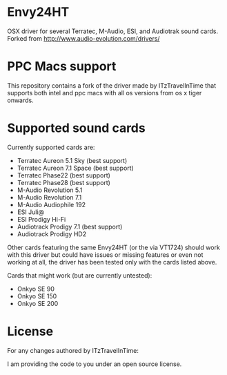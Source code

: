 Envy24HT
========

OSX driver for several Terratec, M-Audio, ESI, and Audiotrak sound cards. Forked from http://www.audio-evolution.com/drivers/


PPC Macs support
================

This repository contains a fork of the driver made by ITzTravelInTime that supports both intel and ppc macs with all os versions from os x tiger onwards.

Supported sound cards
=====================

Currently supported cards are:
- Terratec Aureon 5.1 Sky   (best support)
- Terratec Aureon 7.1 Space (best support)
- Terratec Phase22          (best support)
- Terratec Phase28          (best support)
- M-Audio Revolution 5.1
- M-Audio Revolution 7.1
- M-Audio Audiophile 192
- ESI Juli@
- ESI Prodigy Hi-Fi
- Audiotrack Prodigy 7.1    (best support)
- Audiotrack Prodigy HD2

Other cards featuring the same Envy24HT (or the via VT1724) should work with this driver but could have issues or missing features or even not working at all, the driver has been tested only with the cards listed above.

Cards that might work (but are currently untested):
- Onkyo SE 90
- Onkyo SE 150
- Onkyo SE 200

License
=======

For any changes authored by ITzTravelInTime:

I am providing the code to you under an open source license.